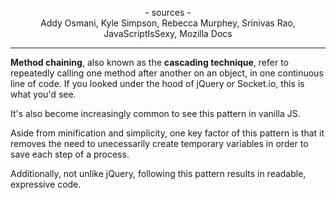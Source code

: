 <p align="center">
- sources -
<br>
Addy Osmani, Kyle Simpson, Rebecca Murphey, Srinivas Rao, JavaScriptIsSexy,
Mozilla Docs
</p>

------------------------------------------------------------------------

**Method chaining**, also known as the **cascading technique**, refer to repeatedly calling one method after another on an object, in one continuous line of code. If you looked under the hood of jQuery or Socket.io, this is what you'd see.

It's also become increasingly common to see this pattern in vanilla JS.

Aside from minification and simplicity, one key factor of this pattern is that it removes the need to unecessarily create temporary variables in order to save each step of a process.

Additionally, not unlike jQuery, following this pattern results in readable, expressive code.
